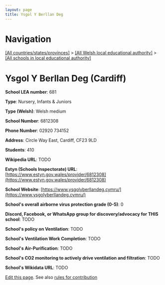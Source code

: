 ```yaml
---
layout: page
title: Ysgol Y Berllan Deg
---
```

# Navigation

[[All countries/states/provinces]](../../..) > [[All Welsh local educational authority]](../..) > [[All schools in local educational authority]](..)

# Ysgol Y Berllan Deg (Cardiff)

**School LEA number**: 681

**Type**: Nursery, Infants & Juniors

**Type (Welsh)**: Welsh medium

**School Number**: 6812308

**Phone Number**: 02920 734152

**Address**: Circle Way East, Cardiff, CF23 9LD

**Students**: 410

**Wikipedia URL**: TODO

**Estyn (Schools Inspectorate) URL**: [https://www.estyn.gov.wales/provider/6812308](https://www.estyn.gov.wales/provider/6812308)

**School Website**: [https://www.ysgolyberllandeg.cymru/](https://www.ysgolyberllandeg.cymru/)

**School's overall airborne virus protection grade (0-5)**: 0

**Discord, Facebook, or WhatsApp group for discovery/advocacy for THIS school**: TODO

**School's policy on Ventilation**: TODO

**School's Ventilation Work Completion**: TODO

**School's Air-Purification**: TODO

**School's CO2 monitoring to actively drive ventilation and filtration**: TODO

**School's Wikidata URL**: TODO




[Edit this page](https://github.com/VentilationProject/Wales/edit/prif/./Cardiff/Ysgol_Y_Berllan_Deg.md). See also [rules for contribution](../../../contribution-rules/)